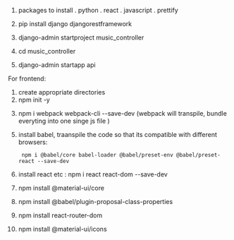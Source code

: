 1. packages to install 
. python
. react 
. javascript 
. prettify 

2. pip install django djangorestframework
3. django-admin startproject music_controller
4. cd music_controller
5. django-admin startapp api

For frontend:
1. create appropriate directories 
2. npm init -y
<!-- npm init -y. will simply generate an empty npm project without going through an interactive process. The -y stands for yes -->
3. npm i webpack webpack-cli --save-dev   (webpack will transpile, bundle everyting into one singe js file )
<!-- install webpack cli -->
5. install babel, traanspile the code so that its compatible with different browsers: 
        
        npm i @babel/core babel-loader @babel/preset-env @babel/preset-react --save-dev
5. install react etc : 
        npm i react react-dom --save-dev
6. npm install @material-ui/core
7. npm install @babel/plugin-proposal-class-properties 
8.  npm install react-router-dom
9. npm install @material-ui/icons





    





